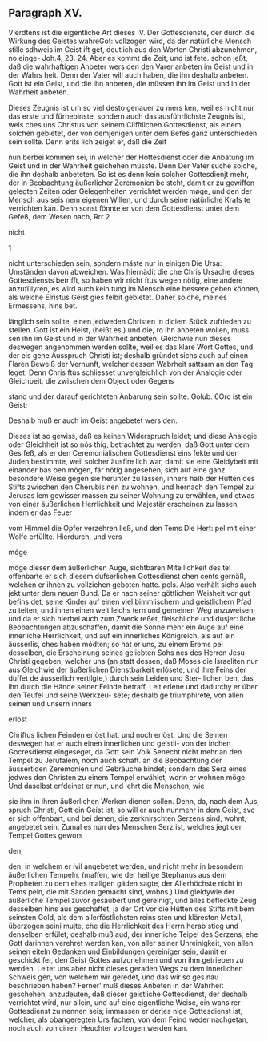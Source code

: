 

<!-- Seite 523 -->
Paragraph  XV.
--------------

Vierdtens ist die eigentliche Art dieses IV. Der
Gottesdienste, der durch die Wirkung des Geistes wahreGot:
vollzogen wird, da der natürliche Mensch stille sdhweis im Geist ift
 get, deutlich aus den Worten Christi abzunehmen, no einge-
Joh.4, 23. 24. Aber es kommt die Zeit, und ist fete.
schon jeßt, daß die wahrhaftigen Anbeter wers
den den Varer anbeten im Geist und in der Wahrs
heit. Denn der Vater will auch haben, die ihn
deshalb anbeten. Gott ist ein Geist, und die ihn
anbeten, die müssen ihn im Geist und in der
Wahrheit anbeten.

  Dieses Zeugnis ist um so viel desto genauer zu mers
ken, weil es nicht nur das erste und fürnebinste,
sondern auch das ausführlichste Zeugnis ist, wels
ches uns Christus von seinem Clifftlichen Gottesdienst,
als einem solchen gebietet, der von demjenigen unter
dem Befes ganz unterschieden sein sollte. Denn erits
lich zeiget er, daß die Zeit

nun berbei kommen sei, in welcher der Hottesdienst oder die Anbätung im Geist und in der Wahrheit geichehen müsste. Denn Der Vater suche solche, die ihn deshalb anbeteten. So ist es denn kein solcher Gottesdienjt mehr, der in Beobachtung äußerlicher Zeremonien be steht, damit er zu gewiffen gelegten Zeiten oder Gelegenheiten verrichtet werden møge, und den der Mensch aus seis nem eigenen Willen, und durch seine natürliche Krafs te verrichten kan. Denn sonst fönnte er von dem Gottesdienst unter dem Gefeß, dem Wesen nach, Rrr 2

nicht

1
<!-- Seite 524 -->
nicht unterschieden sein, sondern mäste nur in einigen Die Ursa: Umständen davon abweichen. Was hiernädit die che Chris Ursache dieses Gottesdiensts betrifft, so haben wir nicht ftus wegen nötig, eine andere anzufülyren, es wird auch kein tung im Mensch eine bessere geben können, als welche Elristus Geist gies felbit gebietet. Daher solche, meines Ermessens, hins bet.

länglich sein sollte, einen jedweden Christen in diciem Stück zufrieden zu stellen. Gott ist ein Heist, (heißt es,) und die, ro ihn anbeten wollen, muss sen ihn im Geist und in der Wahrheit anbeten. Gleichwie nun dieses deswegen angenommen werden sollte, weil es das klare Wort Gottes, und der eis gene Ausspruch Christi ist; deshalb gründet sichs auch auf einen Flaren Beweiß der Vernunft, welcher dessen Wabrheit sattsam an den Tag leget. Denn Chris ftus schliesset unvergleichlich von der Analogie oder Gleichbeit, die zwischen dem Object oder Gegens

stand und der darauf gerichteten Anbarung sein sollte. Golub. 6Orc ist ein Geist;

Deshalb
 muß er auch im Geist angebetet wers den.

Dieses ist so gewiss, daß es keinen Widerspruch leidet; und diese Analogie oder Gleichheit ist so nós thig, betrachtet zu werden, daß Gott unter dem Ges feß, als er den Ceremonialischen Gottesdienst eins fekte und den Juden bestimmte, weil solcher äusfire lich war, damit sie eine Gleidybeit mit einander bas ben mögen, fär nötig angesehen, sich auf eine ganz besondere Weise gegen sie herunter zu lassen, inners halb der Hütten des Stifts zwischen den Cherubis nen zu wohnen, und hernach den Tempel zu Jerusas lem gewisser massen zu seiner Wohnung zu erwählen, und etwas von einer äußerlichen Herrlichkeit und Majestär erscheinen zu lassen, indem er das Feuer

vom Himmel die Opfer verzehren ließ, und den Tems Die Hert: pel mit einer Wolfe erfüllte. Hierdurch, und vers

móge

möge dieser dem äußerlichen Auge, sichtbaren Mite lichkeit des tel offenbarte er sich diesem dufserlichen Gottesdienst chen cents gernäß, welchen er ihnen zu vollziehen geboten hatte. pels. Also verhält sichs auch jekt unter dem neuen Bund. Da er nach seiner göttlichen Weisheit vor gut befins det, seine Kinder auf einen viel bimmlischern und geistlichern Pfad zu teiten, und ihnen einen weit leichs tern und gemeinen Weg anzuweisen; und da er sich hierbei auch zum Zweck reßet, fleischliche und dusjer: liche Beobachtungen abzuschaffen, damit die Sonne mehr ein Auge auf eine innerliche Herrlichkeit, und auf ein innerliches Königreich, als auf ein äusserlis, ches haben módten; so hat er uns, zu einem Erems pel desselben, die Erscheinung seines geliebten Sohs nes des Herren Jesu Christi gegeben, welcher uns (an statt dessen, daß Moses die Israeliten nur aus Gleichwie der äußerlichen Dienstbarkeit erlósete, und ihre Feins der duffet de áusserlich vertilgte,) durch sein Leiden und Ster- lichen ben, das ihn durch die Hände seiner Feinde betraff, Leit erlene und dadurchy er úber den Teufel und seine Werkzeu- sete; deshalb ge triumphirete, von allen seinen und unsern inners

erlöst

Chriftus lichen Feinden erlöst hat, und noch erlöst. Und die Seinen deswegen hat er auch einen innerlichen und geistli- von der inchen Gocresdienst eingeseget, da Gott sein Volk Senecht nicht mehr an den Tempel zu Jerufalem, noch auch schaft. an die Beobachtung der äussertiden Zeremonien und Gebräuche bindet; sondern das Serz eines jedwes den Christen zu einem Tempel erwählet, worin er wohnen möge. Und daselbst erfdeinet er nun, und lehrt die Menschen, wie

sie ihm in ihren äußerlichen Werken dienen sollen. Denn, da, nach dem Aus, spruch Christi, Gott ein Geist ist, so will er auch nunmehr in dem Geist, svo er sich offenbart, und bei denen, die zerknirschten Serzens sind, wohnt, angebetet sein. Zumal es nun des Menschen Serz ist, welches jegt der Tempel Gottes gewors

den,
<!-- Seite 526 -->
den, in welchem er ívil angebetet werden, und nicht mehr in besondern äußerlichen Tempeln, (maffen, wie der heilige Stephanus aus dem Propheten zu dem ehes maligen gäden sagte, der Allerhöchste nicht in Tems peln, die mit Sänden gemacht sind, wobns.) Und gleidywie der äußerliche Tempel zuvor gesäubert und gereinigt, und alles befleckte Zeug desselben hins aus geschaffet, ja der Ort vor die Hütten des Stifts mit bem seinsten Gold, als dem allerföstlichsten reins sten und kläresten Metall, überzogen seini mujte, che die Herrlichkeit des Herrn herab stieg und denselben erfület; deshalb muß aud, der innerliche Teipel des Serzens, ehe Gott darinnen verehret werden kan, von aller seiner Unreinigkeit, von allen seinen eiteln Gedanken und Einbildungen gereiniger sein, damit er geschickt fer, den Geist Gottes aufzunehmen und von ihm getrieben zu werden. Leitet uns aber nicht dieses geraden Wegs zu dem innerlichen Schweis gen, von welchem wir geredet, und das wir so ges nau beschrieben haben? Ferner' muß dieses Anbeten in der Wahrheit geschehen, anzudeuten, daß dieser geistliche Gottesdienst, der deshalb verrichtet wird, nur allein, und auf eine eigentliche Weise, ein wahs rer Gottesdienst zu nennen seis; immassen er derjes nige Gottesdienst ist, welcher, als obangeregten Urs fachen, von dem Feind weder nachgetan, noch auch von cinein Heuchter vollzogen werden kan.
